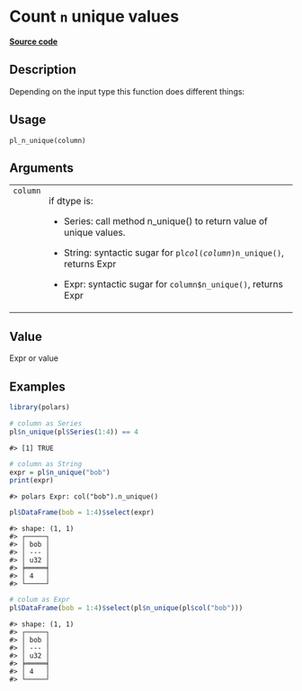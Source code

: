 
# Count <code>n</code> unique values

[**Source code**](https://github.com/pola-rs/r-polars/tree/main/R/functions__lazy.R#L385)

## Description

Depending on the input type this function does different things:

## Usage

<pre><code class='language-R'>pl_n_unique(column)
</code></pre>

## Arguments

<table>
<tr>
<td style="white-space: nowrap; font-family: monospace; vertical-align: top">
<code id="pl_n_unique_:_column">column</code>
</td>
<td>

if dtype is:

<ul>
<li>

Series: call method n_unique() to return value of unique values.

</li>
<li>

String: syntactic sugar for <code>pl$col(column)$n_unique()</code>,
returns Expr

</li>
<li>

Expr: syntactic sugar for <code>column$n_unique()</code>, returns Expr

</li>
</ul>
</td>
</tr>
</table>

## Value

Expr or value

## Examples

``` r
library(polars)

# column as Series
pl$n_unique(pl$Series(1:4)) == 4
```

    #> [1] TRUE

``` r
# column as String
expr = pl$n_unique("bob")
print(expr)
```

    #> polars Expr: col("bob").n_unique()

``` r
pl$DataFrame(bob = 1:4)$select(expr)
```

    #> shape: (1, 1)
    #> ┌─────┐
    #> │ bob │
    #> │ --- │
    #> │ u32 │
    #> ╞═════╡
    #> │ 4   │
    #> └─────┘

``` r
# colum as Expr
pl$DataFrame(bob = 1:4)$select(pl$n_unique(pl$col("bob")))
```

    #> shape: (1, 1)
    #> ┌─────┐
    #> │ bob │
    #> │ --- │
    #> │ u32 │
    #> ╞═════╡
    #> │ 4   │
    #> └─────┘
